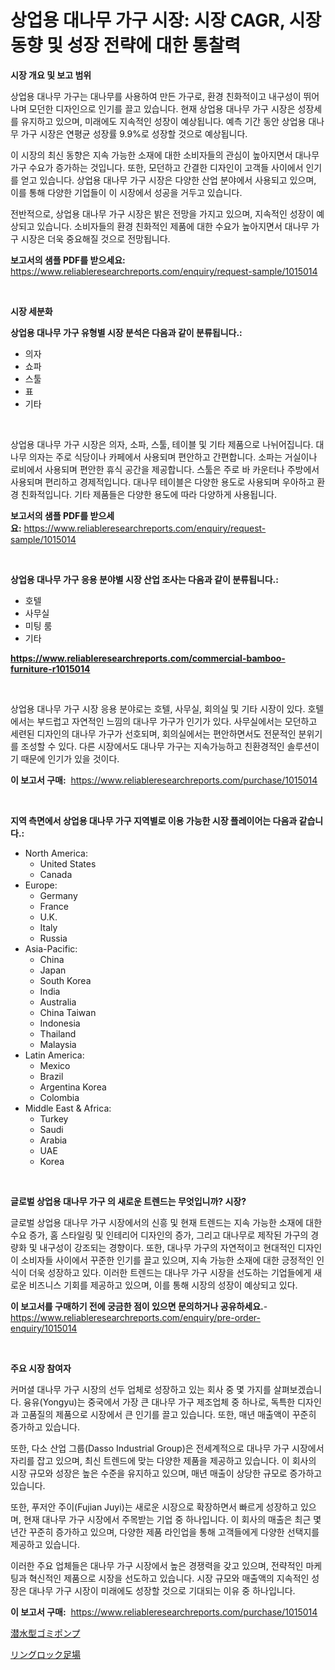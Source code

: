 <p><h1>상업용 대나무 가구 시장: 시장 CAGR, 시장 동향 및 성장 전략에 대한 통찰력</h1></p><p><strong>시장 개요 및 보고 범위</strong></p>
<p><p>상업용 대나무 가구는 대나무를 사용하여 만든 가구로, 환경 친화적이고 내구성이 뛰어나며 모던한 디자인으로 인기를 끌고 있습니다. 현재 상업용 대나무 가구 시장은 성장세를 유지하고 있으며, 미래에도 지속적인 성장이 예상됩니다. 예측 기간 동안 상업용 대나무 가구 시장은 연평균 성장률 9.9%로 성장할 것으로 예상됩니다.</p><p>이 시장의 최신 동향은 지속 가능한 소재에 대한 소비자들의 관심이 높아지면서 대나무 가구 수요가 증가하는 것입니다. 또한, 모던하고 간결한 디자인이 고객들 사이에서 인기를 얻고 있습니다. 상업용 대나무 가구 시장은 다양한 산업 분야에서 사용되고 있으며, 이를 통해 다양한 기업들이 이 시장에서 성공을 거두고 있습니다.</p><p>전반적으로, 상업용 대나무 가구 시장은 밝은 전망을 가지고 있으며, 지속적인 성장이 예상되고 있습니다. 소비자들의 환경 친화적인 제품에 대한 수요가 높아지면서 대나무 가구 시장은 더욱 중요해질 것으로 전망됩니다.</p></p>
<p><strong>보고서의 샘플 PDF를 받으세요:</strong> <a href="https://www.reliableresearchreports.com/enquiry/request-sample/1015014">https://www.reliableresearchreports.com/enquiry/request-sample/1015014</a></p>
<p>&nbsp;</p>
<p><strong>시장 세분화</strong></p>
<p><strong>상업용 대나무 가구 유형별 시장 분석은 다음과 같이 분류됩니다.:</strong></p>
<p><ul><li>의자</li><li>쇼파</li><li>스툴</li><li>표</li><li>기타</li></ul></p>
<p>&nbsp;</p>
<p><p>상업용 대나무 가구 시장은 의자, 소파, 스툴, 테이블 및 기타 제품으로 나뉘어집니다. 대나무 의자는 주로 식당이나 카페에서 사용되며 편안하고 간편합니다. 소파는 거실이나 로비에서 사용되며 편안한 휴식 공간을 제공합니다. 스툴은 주로 바 카운터나 주방에서 사용되며 편리하고 경제적입니다. 대나무 테이블은 다양한 용도로 사용되며 우아하고 환경 친화적입니다. 기타 제품들은 다양한 용도에 따라 다양하게 사용됩니다.</p></p>
<p><strong>보고서의 샘플 PDF를 받으세요:</strong>&nbsp;<a href="https://www.reliableresearchreports.com/enquiry/request-sample/1015014">https://www.reliableresearchreports.com/enquiry/request-sample/1015014</a></p>
<p>&nbsp;</p>
<p><strong> 상업용 대나무 가구 응용 분야별 시장 산업 조사는 다음과 같이 분류됩니다.:</strong></p>
<p><ul><li>호텔</li><li>사무실</li><li>미팅 룸</li><li>기타</li></ul></p>
<p><strong><a href="https://www.reliableresearchreports.com/commercial-bamboo-furniture-r1015014">https://www.reliableresearchreports.com/commercial-bamboo-furniture-r1015014</a></strong></p>
<p>&nbsp;</p>
<p><p>상업용 대나무 가구 시장 응용 분야로는 호텔, 사무실, 회의실 및 기타 시장이 있다. 호텔에서는 부드럽고 자연적인 느낌의 대나무 가구가 인기가 있다. 사무실에서는 모던하고 세련된 디자인의 대나무 가구가 선호되며, 회의실에서는 편안하면서도 전문적인 분위기를 조성할 수 있다. 다른 시장에서도 대나무 가구는 지속가능하고 친환경적인 솔루션이기 때문에 인기가 있을 것이다.</p></p>
<p><strong>이 보고서 구매:</strong>&nbsp; <a href="https://www.reliableresearchreports.com/purchase/1015014">https://www.reliableresearchreports.com/purchase/1015014</a></p>
<p>&nbsp;</p>
<p><strong>지역 측면에서 상업용 대나무 가구 지역별로 이용 가능한 시장 플레이어는 다음과 같습니다.:</strong></p>
<p><ul>
    <li>
        North America:
        <ul>
            <li>United States</li>
            <li>Canada</li>
        </ul>
    </li>
    <li>
        Europe:
        <ul>
            <li>Germany</li>
            <li>France</li>
            <li>U.K.</li>
            <li>Italy</li>
            <li>Russia</li>
        </ul>
    </li>
    <li>
        Asia-Pacific:
        <ul>
            <li>China</li>
            <li>Japan</li>
            <li>South Korea</li>
            <li>India</li>
            <li>Australia</li>
            <li>China Taiwan</li>
            <li>Indonesia</li>
            <li>Thailand</li>
            <li>Malaysia</li>
        </ul>
    </li>
    <li>
        Latin America:
        <ul>
            <li>Mexico</li>
            <li>Brazil</li>
            <li>Argentina Korea</li>
            <li>Colombia</li>
        </ul>
    </li>
    <li>
        Middle East & Africa:
        <ul>
            <li>Turkey</li>
            <li>Saudi</li>
            <li>Arabia</li>
            <li>UAE</li>
            <li>Korea</li>
        </ul>
    </li>
    </ul></p>
<p>&nbsp;</p>
<p><strong>글로벌 상업용 대나무 가구 의 새로운 트렌드는 무엇입니까? 시장?</strong></p>
<p><p>글로벌 상업용 대나무 가구 시장에서의 신흥 및 현재 트렌드는 지속 가능한 소재에 대한 수요 증가, 홈 스타일링 및 인테리어 디자인의 증가, 그리고 대나무로 제작된 가구의 경량화 및 내구성이 강조되는 경향이다. 또한, 대나무 가구의 자연적이고 현대적인 디자인이 소비자들 사이에서 꾸준한 인기를 끌고 있으며, 지속 가능한 소재에 대한 긍정적인 인식이 더욱 성장하고 있다. 이러한 트렌드는 대나무 가구 시장을 선도하는 기업들에게 새로운 비즈니스 기회를 제공하고 있으며, 이를 통해 시장의 성장이 예상되고 있다.</p></p>
<p><strong>이 보고서를 구매하기 전에 궁금한 점이 있으면 문의하거나 공유하세요.</strong>- <a href="https://www.reliableresearchreports.com/enquiry/pre-order-enquiry/1015014">https://www.reliableresearchreports.com/enquiry/pre-order-enquiry/1015014</a></p>
<p>&nbsp;</p>
<p><strong>주요 시장 참여자</strong></p>
<p><p>커머셜 대나무 가구 시장의 선두 업체로 성장하고 있는 회사 중 몇 가지를 살펴보겠습니다. 융유(Yongyu)는 중국에서 가장 큰 대나무 가구 제조업체 중 하나로, 독특한 디자인과 고품질의 제품으로 시장에서 큰 인기를 끌고 있습니다. 또한, 매년 매출액이 꾸준히 증가하고 있습니다.</p><p>또한, 다소 산업 그룹(Dasso Industrial Group)은 전세계적으로 대나무 가구 시장에서 자리를 잡고 있으며, 최신 트렌드에 맞는 다양한 제품을 제공하고 있습니다. 이 회사의 시장 규모와 성장은 높은 수준을 유지하고 있으며, 매년 매출이 상당한 규모로 증가하고 있습니다.</p><p>또한, 푸저안 주이(Fujian Juyi)는 새로운 시장으로 확장하면서 빠르게 성장하고 있으며, 현재 대나무 가구 시장에서 주목받는 기업 중 하나입니다. 이 회사의 매출은 최근 몇 년간 꾸준히 증가하고 있으며, 다양한 제품 라인업을 통해 고객들에게 다양한 선택지를 제공하고 있습니다.</p><p>이러한 주요 업체들은 대나무 가구 시장에서 높은 경쟁력을 갖고 있으며, 전략적인 마케팅과 혁신적인 제품으로 시장을 선도하고 있습니다. 시장 규모와 매출액의 지속적인 성장은 대나무 가구 시장이 미래에도 성장할 것으로 기대되는 이유 중 하나입니다.</p></p>
<p><strong>이 보고서 구매:</strong>&nbsp;&nbsp;<a href="https://www.reliableresearchreports.com/purchase/1015014">https://www.reliableresearchreports.com/purchase/1015014</a></p>
<p><p><a href="https://github.com/marbadji/Market-Research-Report-List-1/blob/main/450770821572.md">潜水型ゴミポンプ</a></p><p><a href="https://github.com/KaydenJohns1964/Market-Research-Report-List-1/blob/main/327474821573.md">リングロック足場</a></p></p>